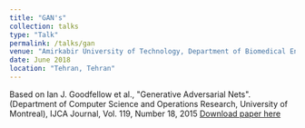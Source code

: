 ```yaml
---
title: "GAN's"
collection: talks
type: "Talk"
permalink: /talks/gan
venue: "Amirkabir University of Technology, Department of Biomedical Engineering"
date: June 2018
location: "Tehran, Tehran"
---
```


Based on Ian J. Goodfellow et al., "Generative Adversarial Nets". (Department of Computer Science and Operations Research, University of Montreal), IJCA Journal, Vol. 119, Number 18, 2015
[Download paper here](http://academicpages.github.io/files/paper3.pdf)
